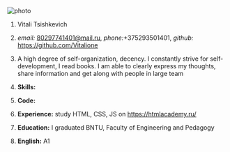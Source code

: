![photo](/img/photo.jpg "Аватар")

1. Vitali Tsishkevich
2. _email:_ 80297741401@mail.ru, _phone:_+375293501401, _github:_ <https://github.com/Vitalione>

3. A high degree of self-organization, decency. I constantly strive for self-development, I read books. I am able to clearly express my thoughts, share information and get along with people in large team
4. **Skills:**
5. **Code:** 
6. **Experience:** study HTML, CSS, JS on <https://htmlacademy.ru/>
7. **Education:** I graduated BNTU, Faculty of Engineering and Pedagogy
8. **English:** A1
